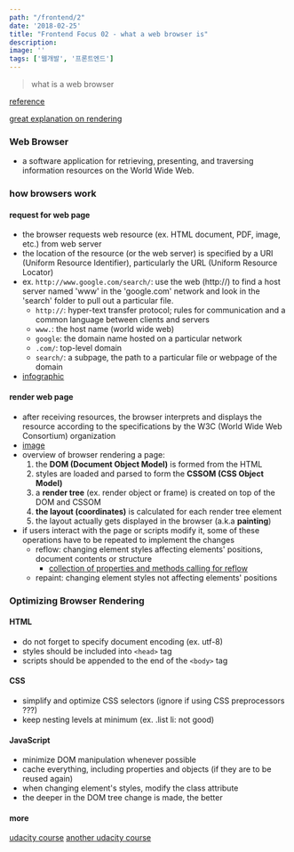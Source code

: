 ```yaml
---
path: "/frontend/2"
date: '2018-02-25'
title: "Frontend Focus 02 - what a web browser is"
description: 
image: ''
tags: ['웹개발', '프론트엔드']
---
```

> what is a web browser

[reference](https://frontendmasters.com/books/front-end-handbook/2018/learning/browsers.html)

[great explanation on rendering](https://hacks.mozilla.org/2017/05/quantum-up-close-what-is-a-browser-engine/)

### Web Browser
- a software application for retrieving, presenting, and traversing information resources on the World Wide Web.

### how browsers work

#### request for web page
- the browser requests web resource (ex. HTML document, PDF, image, etc.) from web server
- the location of the resource (or the web server) is specified by a URI (Uniform Resource Identifier), particularly the URL (Uniform Resource Locator)
- ex. `http://www.google.com/search/`: use the web (http://) to find a host server named 'www' in the 'google.com' network and look in the 'search' folder to pull out a particular file.
    - `http://`: hyper-text transfer protocol; rules for communication and a common language between clients and servers
    - `www.`: the host name (world wide web)
    - `google`: the domain name hosted on a particular network
    - `.com/`: top-level domain
    - `search/`: a subpage, the path to a particular file or webpage of the domain
- [infographic](https://www.helloitsliam.com/2014/12/20/how-the-internet-works-infographic/)

#### render web page
- after receiving resources, the browser interprets and displays the resource according to the specifications by the W3C (World Wide Web Consortium) organization
- [image](https://hacks.mozilla.org/2017/05/quantum-up-close-what-is-a-browser-engine/)
- overview of browser rendering a page:
    1. the __DOM (Document Object Model)__ is formed from the HTML
    2. styles are loaded and parsed to form the __CSSOM (CSS Object Model)__
    3. a __render tree__ (ex. render object or frame) is created on top of the DOM and CSSOM
    4. __the layout (coordinates)__ is calculated for each render tree element
    5. the layout actually gets displayed in the browser (a.k.a __painting__)
- if users interact with the page or scripts modify it, some of these operations have to be repeated to implement the changes
    - reflow: changing element styles affecting elements' positions, document contents or structure
        - [collection of properties and methods calling for reflow](https://gist.github.com/paulirish/5d52fb081b3570c81e3a)
    - repaint: changing element styles not affecting elements' positions
    
### Optimizing Browser Rendering

#### HTML
- do not forget to specify document encoding (ex. utf-8)
- styles should be included into `<head>` tag
- scripts should be appended to the end of the `<body>` tag

#### CSS
- simplify and optimize CSS selectors (ignore if using CSS preprocessors ???)
- keep nesting levels at minimum (ex. .list li: not good)

#### JavaScript
- minimize DOM manipulation whenever possible
- cache everything, including properties and objects (if they are to be reused again)
- when changing element's styles, modify the class attribute
- the deeper in the DOM tree change is made, the better

#### more
[udacity course](https://www.udacity.com/course/website-performance-optimization--ud884)
[another udacity course](https://www.udacity.com/course/browser-rendering-optimization--ud860)